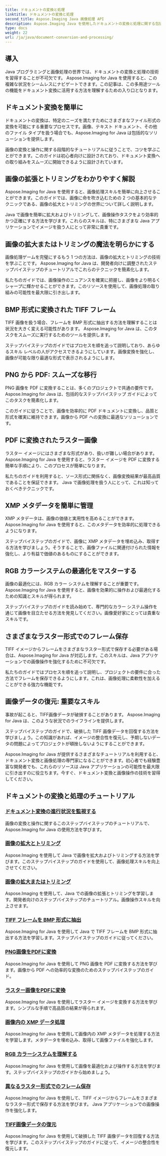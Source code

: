 ```yaml
---
title: ドキュメントの変換と処理
linktitle: ドキュメントの変換と処理
second_title: Aspose.Imaging Java 画像処理 API
description: Aspose.Imaging Java を使用したドキュメントの変換と処理に関する包括的なチュートリアルをご覧ください。これらのチュートリアルで画像の操作と変換をマスターしてください。
type: docs
weight: 22
url: /ja/java/document-conversion-and-processing/
---
```


## 導入

Java プログラミングと画像処理の世界では、ドキュメントの変換と処理の技術を習得することが不可欠です。 Aspose.Imaging for Java を使用すると、この複雑な状況をシームレスにナビゲートできます。この記事は、この多用途ツールの機能をドキュメント変換に活用する方法を理解するための入り口となります。

## ドキュメント変換を簡単に

ドキュメントの変換は、特定のニーズを満たすためにさまざまなファイル形式の変換を可能にする重要なプロセスです。画像、テキスト ドキュメント、その他のファイル タイプを扱う場合でも、Aspose.Imaging for Java は包括的なソリューションを提供します。

画像の変換と操作に関する段階的なチュートリアルに従うことで、コツを学ぶことができます。このガイドは初心者向けに設計されており、ドキュメント変換への取り組みをスムーズに開始できるように設計されています。

## 画像の拡張とトリミングをわかりやすく解説

Aspose.Imaging for Java を使用すると、画像処理スキルを簡単に向上させることができます。このガイドでは、画像に命を吹き込むための 2 つの基本的なテクニックである、画像の拡大とトリミングの世界について詳しく説明します。

Java で画像を簡単に拡大およびトリミングして、画像操作タスクをより効率的かつ正確にする方法を学びます。これらのスキルは、特にさまざまな Java アプリケーションでイメージを扱う人にとって非常に貴重です。

## 画像の拡大またはトリミングの魔法を明らかにする

画像処理ゲームを完璧にするもう 1 つの方法は、画像の拡大とトリミングの技術を学ぶことです。 Aspose.Imaging for Java は、開発者向けに調整されたステップバイステップのチュートリアルでこれらのテクニックを簡素化します。

私たちのガイドでは、画像操作のニュアンスを確実に把握し、画像をより明るくシャープに輝かせることができます。このリソースを使用して、画像処理の取り組みの可能性を最大限に引き出します。

## BMP 形式に変換された TIFF フレーム

TIFF 画像を扱う場合、フレームを BMP 形式に抽出する方法を理解することは状況を大きく変える可能性があります。 Aspose.Imaging for Java は、このタスクをスムーズに実行するためのツールを提供します。

ステップバイステップのガイドではプロセスを順を追って説明しており、あらゆるスキル レベルの人がアクセスできるようにしています。画像変換を強化し、画像が可能な限り最適な形式で表示されるようにします。

## PNG から PDF: スムーズな移行

PNG 画像を PDF に変換することは、多くのプロジェクトで共通の要件です。 Aspose.Imaging for Java は、包括的なステップバイステップ ガイドによってこのタスクを簡素化します。

このガイドに従うことで、画像を効率的に PDF ドキュメントに変換し、品質と形式を確実に維持できます。画像から PDF への変換に最適なソリューションです。

## PDF に変換されたラスター画像

ラスター イメージにはさまざまな形式があり、扱いが難しい場合があります。 Aspose.Imaging for Java を使用すると、ラスター イメージを PDF に変換する簡単な手順により、このプロセスが簡単になります。

私たちのガイドを利用すると、ソース形式に関係なく、画像変換結果が最高品質であることを保証できます。 Java で画像処理を扱う人にとって、これは知っておくべきテクニックです。

## XMP メタデータを簡単に管理

XMP メタデータは、画像の価値と実用性を高めることができます。 Aspose.Imaging for Java を使用すると、このメタデータを効率的に処理できるようになります。

ステップバイステップのガイドで、画像に XMP メタデータを埋め込み、取得する方法を学びましょう。そうすることで、画像ファイルに関連付けられた情報を強化し、より有益で価値のあるものにすることができます。

## RGB カラーシステムの最適化をマスターする

画像の最適化には、RGB カラー システムを理解することが重要です。 Aspose.Imaging for Java を使用すると、画像を効果的に操作および最適化するための知識とスキルが得られます。

ステップバイステップのガイドを読み始めて、専門的なカラー システム操作を通じて画像を目立たせる方法を発見してください。画像愛好家にとっては貴重なスキルです。

## さまざまなラスター形式でのフレーム保存

TIFF イメージからフレームをさまざまなラスター形式で保存する必要がある場合は、Aspose.Imaging for Java が対応します。このスキルは、Java アプリケーションでの画像操作を強化するために不可欠です。

私たちのガイドではプロセスを順を追って説明し、プロジェクトの要件に合った方法でフレームを保存できるようにします。これは、画像処理に柔軟性を加えることができる強力な機能です。

## 画像データの復元: 重要なスキル

事故が起こると、TIFF画像データが破損することがあります。 Aspose.Imaging for Java は、このような状況でのライフラインを提供します。

ステップバイステップのガイドで、破損した TIFF 画像データを回復する方法を学びましょう。この知識があれば、イメージの整合性を復元し、予期しないデータの問題によってプロジェクトが頓挫しないようにすることができます。

Aspose.Imaging for Java が提供するさまざまなチュートリアルを利用すると、ドキュメント変換と画像処理の専門家になることができます。初心者でも経験豊富な開発者でも、これらのリソースは Java アプリケーションの可能性を最大限に引き出すのに役立ちます。今すぐ、ドキュメント変換と画像操作の技術を習得してください。
## ドキュメントの変換と処理のチュートリアル
### [ドキュメント変換の進行状況を監視する](./monitor-document-conversion-progress/)
画像の変換と操作に関するこのステップバイステップのチュートリアルで、Aspose.Imaging for Java の使用方法を学びます。
### [画像の拡大とトリミング](./image-expansion-and-cropping/)
Aspose.Imaging を使用して Java で画像を拡大およびトリミングする方法を学びます。このステップバイステップのガイドを使用して、画像処理スキルを向上させてください。
### [画像の拡大またはトリミング](./image-expansion-or-cropping/)
Aspose.Imaging を使用して、Java での画像の拡張とトリミングを学習します。開発者向けのステップバイステップのチュートリアル。画像操作スキルを向上させます。
### [TIFF フレームを BMP 形式に抽出](./extract-tiff-frames-to-bmp-format/)
Aspose.Imaging for Java を使用して Java で TIFF フレームを BMP 形式に抽出する方法を学習します。ステップバイステップのガイドに従ってください。
### [PNG画像をPDFに変換](./convert-png-images-to-pdf/)
Aspose.Imaging for Java を使用して PNG 画像を PDF に変換する方法を学びます。画像から PDF への効率的な変換のためのステップバイステップのガイド。
### [ラスター画像をPDFに変換](./convert-raster-images-to-pdf/)
Aspose.Imaging for Java を使用してラスター イメージを変換する方法を学びます。シンプルな手順で高品質の結果が得られます。
### [画像内の XMP データ処理](./xmp-data-handling-in-images/)
Aspose.Imaging for Java を使用して画像内の XMP メタデータを処理する方法を学習します。メタデータを埋め込み、取得して画像ファイルを強化します。
### [RGB カラーシステムを理解する](./understanding-rgb-color-system/)
Aspose.Imaging for Java を使用して画像を最適化および操作する方法を学びます。ステップバイステップのガイドから始めましょう。
### [異なるラスター形式でのフレーム保存](./frame-saving-in-different-raster-formats/)
Aspose.Imaging for Java を使用して、TIFF イメージからフレームをさまざまなラスター形式で保存する方法を学びます。 Java アプリケーションでの画像操作を強化します。
### [TIFF画像データの復元](./recovering-tiff-image-data/)
Aspose.Imaging for Java を使用して破損した TIFF 画像データを回復する方法を学びます。このステップバイステップのガイドに従って、イメージの整合性を復元します。